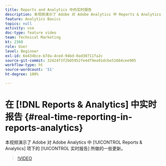 ```yaml
---
title: Reports and Analytics 中的实时报告
description: 本视频演示了 Adobe 对 Adobe Analytics 中 Reports & Analytics 项下的实时报告所做的一些更新。
feature: Analytics Basics
topics: null
activity: use
doc-type: feature video
team: Technical Marketing
kt: 2360
role: User
level: Beginner
exl-id: 6e434bce-b7da-4ced-94bd-0ad30711fa2c
source-git-commit: 32424f3f2b05952fe4df9ea91dcbe51684cee905
workflow-type: ht
source-wordcount: '51'
ht-degree: 100%

---
```


# 在 [!DNL Reports & Analytics] 中实时报告 {#real-time-reporting-in-reports-analytics}

本视频演示了 Adobe 对 Adobe Analytics 中 [!UICONTROL Reports &amp; Analytics] 项下的 [!UICONTROL 实时报告] 所做的一些更新。

>[!VIDEO](https://video.tv.adobe.com/v/25454/?quality=12)
